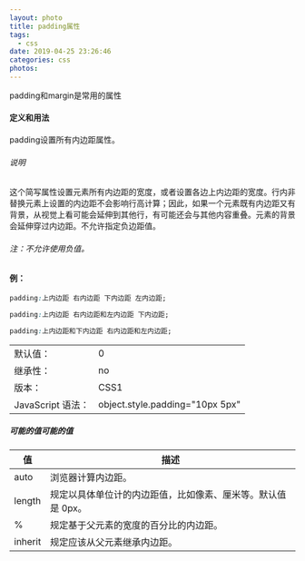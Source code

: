 ```yaml
---
layout: photo
title: padding属性
tags:
  - css
date: 2019-04-25 23:26:46
categories: css
photos:
---
```

padding和margin是常用的属性
<!--more-->
#### 定义和用法
padding设置所有内边距属性。
###### 说明
这个简写属性设置元素所有内边距的宽度，或者设置各边上内边距的宽度。行内非替换元素上设置的内边距不会影响行高计算；因此，如果一个元素既有内边距又有背景，从视觉上看可能会延伸到其他行，有可能还会与其他内容重叠。元素的背景会延伸穿过内边距。不允许指定负边距值。
###### 注：不允许使用负值。
#### 例：
```css
padding:上内边距 右内边距 下内边距 左内边距;

padding:上内边距 右内边距和左内边距 下内边距;

padding:上内边距和下内边距 右内边距和左内边距;
```
|      |      |
| ---- | ---- |
|  默认值：    |  0    |
|  继承性：    |  no    |
|  版本：   |   CSS1   |
|  JavaScript 语法：    |  object.style.padding="10px 5px"    |

##### 可能的值可能的值

|  值   |   描述   |
| ---- | ---- |
|  auto    |  浏览器计算内边距。    |
|  length    |  规定以具体单位计的内边距值，比如像素、厘米等。默认值是 0px。    |
|  %    |  规定基于父元素的宽度的百分比的内边距。    |
|  inherit    |  规定应该从父元素继承内边距。    |

